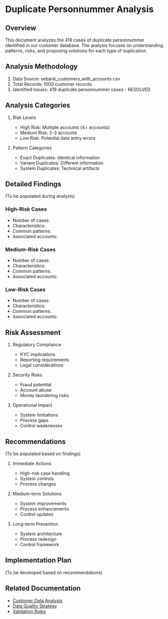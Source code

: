 # Duplicate Personnummer Analysis

## Overview
This document analyzes the 419 cases of duplicate personnummer identified in our customer database. The analysis focuses on understanding patterns, risks, and proposing solutions for each type of duplication.

## Analysis Methodology
1. Data Source: sebank_customers_with_accounts.csv
2. Total Records: 1000 customer records
3. Identified Issues: 419 duplicate personnummer cases - RESOLVED

## Analysis Categories
1. Risk Levels
   - High Risk: Multiple accounts (4+ accounts)
   - Medium Risk: 2-3 accounts
   - Low Risk: Potential data entry errors

2. Pattern Categories
   - Exact Duplicates: Identical information
   - Variant Duplicates: Different information
   - System Duplicates: Technical artifacts

## Detailed Findings
(To be populated during analysis)

### High-Risk Cases
- Number of cases:
- Characteristics:
- Common patterns:
- Associated accounts:

### Medium-Risk Cases
- Number of cases:
- Characteristics:
- Common patterns:
- Associated accounts:

### Low-Risk Cases
- Number of cases:
- Characteristics:
- Common patterns:
- Associated accounts:

## Risk Assessment
1. Regulatory Compliance
   - KYC implications
   - Reporting requirements
   - Legal considerations

2. Security Risks
   - Fraud potential
   - Account abuse
   - Money laundering risks

3. Operational Impact
   - System limitations
   - Process gaps
   - Control weaknesses

## Recommendations
(To be populated based on findings)

1. Immediate Actions
   - High-risk case handling
   - System controls
   - Process changes

2. Medium-term Solutions
   - System improvements
   - Process enhancements
   - Control updates

3. Long-term Prevention
   - System architecture
   - Process redesign
   - Control framework

## Implementation Plan
(To be developed based on recommendations)

## Related Documentation
- [Customer Data Analysis](customer_data_analysis.md)
- [Data Quality Strategy](../../development/data_quality_strategy.md)
- [Validation Rules](validation_rules.md) 